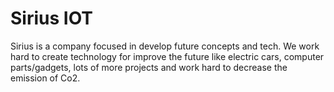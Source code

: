 # Sirius IOT

Sirius is a company focused in develop future concepts and tech. We work hard to create technology for improve the future like electric cars, computer parts/gadgets, lots of more projects and work hard to decrease the emission of Co2.
